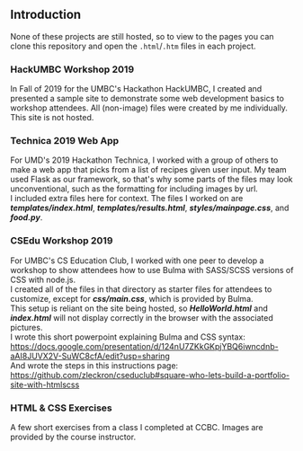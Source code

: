 ## Introduction
None of these projects are still hosted, so to view to the pages you can clone this repository and open the ``.html``/``.htm`` files in each project.  

### HackUMBC Workshop 2019
In Fall of 2019 for the UMBC's Hackathon HackUMBC, I created and presented a sample site to demonstrate some web development basics to workshop attendees.
All (non-image) files were created by me individually. This site is not hosted.

### Technica 2019 Web App
For UMD's 2019 Hackathon Technica, I worked with a group of others to make a web app that picks from a list of recipes given user input. My team used Flask as our framework, so that's why some parts of the files may look unconventional, such as the formatting for including images by url.  
I included extra files here for context. The files I worked on are ___templates/index.html___, ___templates/results.html___, ___styles/mainpage.css___, and ___food.py___.

### CSEdu Workshop 2019
For UMBC's CS Education Club, I worked with one peer to develop a workshop to show attendees how to use Bulma with SASS/SCSS versions of CSS with node.js.  
I created all of the files in that directory as starter files for attendees to customize, except for ___css/main.css___, which is provided by Bulma.  
This setup is reliant on the site being hosted, so ___HelloWorld.html___ and ___index.html___ will not display correctly in the browser with the associated pictures.  
I wrote this short powerpoint explaining Bulma and CSS syntax: https://docs.google.com/presentation/d/124nU7ZKkGKpjYBQ6iwncdnb-aAI8JUVX2V-SuWC8cfA/edit?usp=sharing  
And wrote the steps in this instructions page: https://github.com/zleckron/cseduclub#square-who-lets-build-a-portfolio-site-with-htmlscss

### HTML & CSS Exercises
A few short exercises from a class I completed at CCBC. Images are provided by the course instructor.
